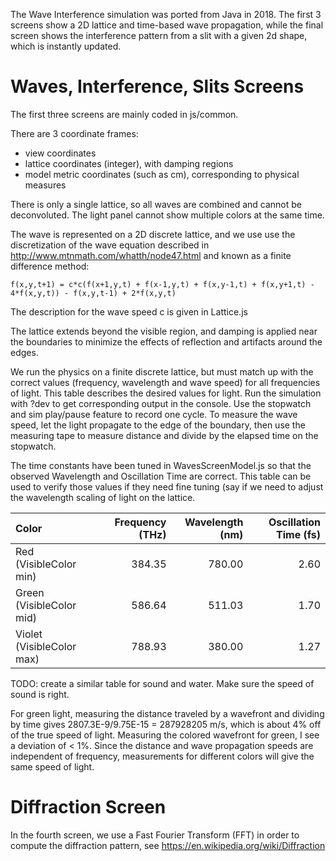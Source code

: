 The Wave Interference simulation was ported from Java in 2018.  The first 3 screens show a 2D lattice and time-based
wave propagation, while the final screen shows the interference pattern from a slit with a given 2d shape, which
is instantly updated.

# Waves, Interference, Slits Screens

The first three screens are mainly coded in js/common.

There are 3 coordinate frames:
* view coordinates
* lattice coordinates (integer), with damping regions
* model metric coordinates (such as cm), corresponding to physical measures

There is only a single lattice, so all waves are combined and cannot be deconvoluted.  The light panel cannot show multiple
colors at the same time.

The wave is represented on a 2D discrete lattice, and we use use the discretization of the wave equation described in
http://www.mtnmath.com/whatth/node47.html and known as a finite difference method:

```
f(x,y,t+1) = c*c(f(x+1,y,t) + f(x-1,y,t) + f(x,y-1,t) + f(x,y+1,t) - 4*f(x,y,t)) - f(x,y,t-1) + 2*f(x,y,t)
```
The description for the wave speed c is given in Lattice.js

The lattice extends beyond the visible region, and damping is applied near the boundaries to minimize the effects of
reflection and artifacts around the edges.

We run the physics on a finite discrete lattice, but must match up with the correct values (frequency, wavelength and
wave speed) for all frequencies of light.  This table describes the desired values for light.  Run the simulation with
?dev to get corresponding output in the console.  Use the stopwatch and sim play/pause feature to record one cycle.  To
measure the wave speed, let the light propagate to the edge of the boundary, then use the measuring tape to measure distance
and divide by the elapsed time on the stopwatch.

The time constants have been tuned in WavesScreenModel.js so that the observed Wavelength and Oscillation Time are correct.
This table can be used to verify those values if they need fine tuning (say if we need to adjust the wavelength scaling
of light on the lattice.

| Color | Frequency (THz) | Wavelength (nm) | Oscillation Time (fs) |
| :--- | ---: | ---: | ---: |
| Red (VisibleColor min) | 384.35 | 780.00 | 2.60 |
| Green (VisibleColor mid) | 586.64 | 511.03 | 1.70 |
| Violet (VisibleColor max) | 788.93 | 380.00 | 1.27 |

TODO: create a similar table for sound and water.  Make sure the speed of sound is right.

For green light, measuring the distance traveled by a wavefront and dividing by time gives 2807.3E-9/9.75E-15 = 287928205 m/s,
which is about 4% off of the true speed of light.  Measuring the colored wavefront for green, I see a deviation of < 1%.
Since the distance and wave propagation speeds are independent of frequency, measurements for different colors will
give the same speed of light.

# Diffraction Screen
In the fourth screen, we use a Fast Fourier Transform (FFT) in order to compute the diffraction pattern, see
https://en.wikipedia.org/wiki/Diffraction